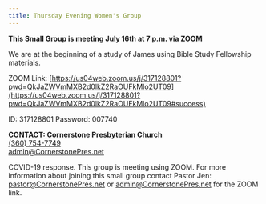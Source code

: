 ```yaml
---
title: Thursday Evening Women's Group
---
```

**This Small Group is meeting July 16th at 7 p.m. via ZOOM**

We are at the beginning of a study of James using Bible Study Fellowship materials.

ZOOM Link:  [https://us04web.zoom.us/j/317128801?pwd=QkJaZWVmMXB2d0lkZ2RaOUFkMlo2UT09](https://us04web.zoom.us/j/317128801?pwd=QkJaZWVmMXB2d0lkZ2RaOUFkMlo2UT09#success)

ID: 317128801   Password: 007740

**CONTACT: Cornerstone Presbyterian Church**\
[(360) 754-7749](tel:360-754-7749)\
[admin@CornerstonePres.net](mailto:admin@cornerstonepres.net)

COVID-19 response. This group is meeting using ZOOM. For more information about joining this small group contact Pastor Jen: pastor@CornerstonePres.net or admin@CornerstonePres.net for the ZOOM link.